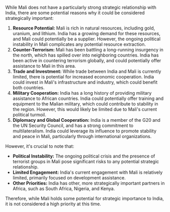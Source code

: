 While Mali does not have a particularly strong strategic relationship with India, there are some potential reasons why it could be considered strategically important:

1. **Resource Potential:** Mali is rich in natural resources, including gold, uranium, and lithium. India has a growing demand for these resources, and Mali could potentially be a supplier.  However, the ongoing political instability in Mali complicates any potential resource extraction.
2. **Counter-Terrorism:** Mali has been battling a long-running insurgency in the north, which has spilled over into neighboring countries. India has been active in countering terrorism globally, and could potentially offer assistance to Mali in this area. 
3. **Trade and Investment:** While trade between India and Mali is currently limited, there is potential for increased economic cooperation. India could invest in Mali's infrastructure and industry, which could benefit both countries.
4. **Military Cooperation:** India has a long history of providing military assistance to African countries.  India could potentially offer training and equipment to the Malian military, which could contribute to stability in the region. However, this would likely be limited due to Mali's current political turmoil.
5. **Diplomacy and Global Cooperation:** India is a member of the G20 and the UN Security Council, and has a strong commitment to multilateralism. India could leverage its influence to promote stability and peace in Mali, particularly through international organizations.

However, it's crucial to note that:

* **Political Instability:** The ongoing political crisis and the presence of terrorist groups in Mali pose significant risks to any potential strategic relationship.
* **Limited Engagement:**  India's current engagement with Mali is relatively limited, primarily focused on development assistance.
* **Other Priorities:** India has other, more strategically important partners in Africa, such as South Africa, Nigeria, and Kenya.

Therefore, while Mali holds some potential for strategic importance to India, it is not considered a high priority at this time. 
